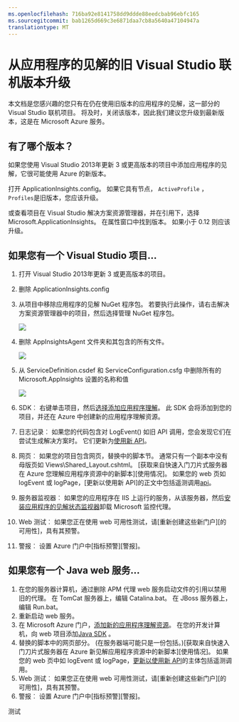 ```yaml
---
ms.openlocfilehash: 716ba92e8141758dd9ddde88eedcbab96ebfc165
ms.sourcegitcommit: bab1265d669c3e6871daa7cb8a5640a47104947a
translationtype: MT
---
```

<properties 
    pageTitle="从应用程序的见解的旧 Visual Studio 联机版本升级" 
    description="升级现有项目"
    services="application-insights" 
    documentationCenter=""
    authors="alancameronwills" 
    manager="douge"/>

<tags 
    ms.service="application-insights" 
    ms.workload="tbd" 
    ms.tgt_pltfrm="ibiza" 
    ms.devlang="na" 
    ms.topic="article" 
    ms.date="06/19/2015" 
    ms.author="awills"/>
 
# 从应用程序的见解的旧 Visual Studio 联机版本升级

本文档是您感兴趣的您只有在仍在使用旧版本的应用程序的见解，这一部分的 Visual Studio 联机项目。 将及时，关闭该版本，因此我们建议您升级到最新版本，这是在 Microsoft Azure 服务。

## 有了哪个版本？

如果您使用 Visual Studio 2013年更新 3 或更高版本的项目中添加应用程序的见解，它很可能使用 Azure 的新版本。

打开 ApplicationInsights.config。 如果它具有节点， `ActiveProfile` ，`Profiles`是旧版本，您应该升级。

或查看项目在 Visual Studio 解决方案资源管理器，并在引用下，选择 Microsoft.ApplicationInsights。 在属性窗口中找到版本。 如果小于 0.12 则应该升级。

## 如果您有一个 Visual Studio 项目...

1. 打开 Visual Studio 2013年更新 3 或更高版本的项目。
2. 删除 ApplicationInsights.config 
3. 从项目中移除应用程序的见解 NuGet 程序包。 若要执行此操作，请右击解决方案资源管理器中的项目，然后选择管理 NuGet 程序包。

    ![](./media/app-insights-upgrade-vso-azure/nuget.png)
4. 删除 AppInsightsAgent 文件夹和其包含的所有文件。

    ![](./media/app-insights-upgrade-vso-azure/folder.png)

5. 从 ServiceDefinition.csdef 和 ServiceConfiguration.csfg 中删除所有的 Microsoft.AppInsights 设置的名称和值

    ![](./media/app-insights-upgrade-vso-azure/csdef.png)
4. SDK︰ 右键单击项目，然后[选择添加应用程序理解][greenbrown]。 此 SDK 会将添加到您的项目，并还在 Azure 中创建新的应用程序理解资源。
5. 日志记录︰ 如果您的代码包含对 LogEvent() 如旧 API 调用，您会发现它们在尝试生成解决方案时。 它们更新为[使用新 API][跟踪]。
6. 网页︰ 如果您的项目包含网页，替换中的脚本<head>节。 通常只有一个副本中没有母版页如 Views\Shared\_Layout.cshtml。 [获取来自快速入门刀片式服务器在 Azure 您理解应用程序资源中的新脚本][使用情况]。 如果您的 web 页如 logEvent 或 logPage，[更新以使用新 API]的正文中包括遥测调用[api]。
7. 服务器监视器︰ 如果您的应用程序在 IIS 上运行的服务，从该服务器，然后[安装应用程序的见解状态监视器][redfield]卸载 Microsoft 监控代理。
8. Web 测试︰ 如果您正在使用 web 可用性测试，请[重新创建这些新门户][的可用性]，具有其预警。
9. 警报︰ 设置 Azure 门户中[指标预警][警报]。


## 如果您有一个 Java web 服务...

1. 在您的服务器计算机，通过删除 APM 代理 web 服务启动文件的引用以禁用旧的代理。 在 TomCat 服务器上，编辑 Catalina.bat。 在 JBoss 服务器上，编辑 Run.bat。 
2. 重新启动 web 服务。
3. 在 Microsoft Azure 门户，[添加新的应用程序理解资源][java]。 在您的开发计算机，向 web 项目添加[Java SDK][java] 。
4. 替换的脚本中<head>的网页部分。 (在服务器端可能只是一份包括。)[获取来自快速入门刀片式服务器在 Azure 新见解应用程序资源中的新脚本][使用情况]。 如果您的 web 页中如 logEvent 或 logPage，[更新以使用新 API][跟踪]的主体包括遥测调用。
8. Web 测试︰ 如果您正在使用 web 可用性测试，请[重新创建这些新门户][的可用性]，具有其预警。
9. 警报︰ 设置 Azure 门户中[指标预警][警报]。



<!--Link references-->

[警告]: app-insights-alerts.md
[api]: app-insights-api-custom-events-metrics.md
[可用性]: app-insights-monitor-web-app-availability.md
[greenbrown]: app-insights-start-monitoring-app-health-usage.md
[java]: app-insights-java-get-started.md
[redfield]: app-insights-monitor-performance-live-website-now.md
[跟踪]: app-insights-api-custom-events-metrics.md
[使用]: app-insights-web-track-usage.md

 
测试
